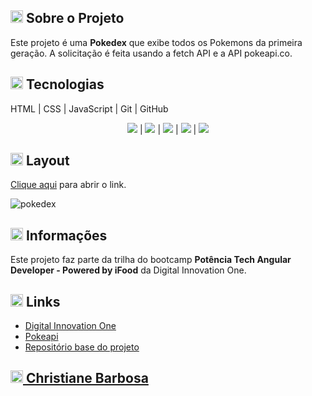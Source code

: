 <h2><img width="20px" src="https://github.com/christianebs/christianebs/assets/108686840/45469bba-2011-45d3-8d45-d03d56753e32"> Sobre o Projeto </h2>

Este projeto é uma **Pokedex** que exibe todos os Pokemons da primeira geração. A solicitação é feita usando a fetch API e a API pokeapi.co.

<h2><img width="20px" src="https://github.com/christianebs/christianebs/assets/108686840/c3873651-a26c-4982-8a1f-61306770030e"> Tecnologias </h2>

HTML | CSS | JavaScript | Git | GitHub

<p align="center">
  <img src="https://img.shields.io/badge/HTML5-0D1117?style=for-the-badge&logo=html5&logoColor=CC6699"> | 
  <img src="https://img.shields.io/badge/CSS3-0D1117?style=for-the-badge&logo=css3&logoColor=CC6699"> | 
  <img src="https://img.shields.io/badge/JavaScript-0D1117?style=for-the-badge&logo=javascript&logoColor=CC6699"> | 
  <img src="https://img.shields.io/badge/Git-0D1117?style=for-the-badge&logo=git&logoColor=CC6699"> | 
  <img src="https://img.shields.io/badge/GitHub-0D1117?style=for-the-badge&logo=github&logoColor=CC6699">
</p>

<h2><img width="20px" src="https://github.com/christianebs/christianebs/assets/108686840/90b72e2d-a809-4aae-a30d-97d5b1015b4f"> Layout </h2>

[Clique aqui](https://christianebs.github.io/pokedex/) para abrir o link.

![pokedex](https://github.com/christianebs/pokedex/assets/108686840/482f5a3f-3eb8-4722-93c8-1f7af1b93e54)

<h2><img width="20px" src="https://github.com/christianebs/christianebs/assets/108686840/5c7bf7c9-1183-43a0-9b86-49812dad39fc"> Informações </h2>

Este projeto faz parte da trilha do bootcamp **Potência Tech Angular Developer - Powered by iFood** da Digital Innovation One.

<h2><img width="20px" src="https://github.com/christianebs/christianebs/assets/108686840/a2e28590-7b92-43d6-bc0c-8f7461b1914c"> Links </h2>

- [Digital Innovation One](https://www.dio.me/)
- [Pokeapi](https://pokeapi.co/)
- [Repositório base do projeto](https://github.com/digitalinnovationone/js-developer-pokedex)

<h2><a href="https://christianebs.github.io/curriculo/"><img width="20px" src="https://github.com/christianebs/christianebs/assets/108686840/cc4e82ab-f1fc-436a-b3d2-89d5bdb11f32"> Christiane Barbosa </a></h2>